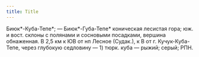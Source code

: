 ```yaml
---
title: Title
---
```


Биюк*-Куба-Тепе*; — Биюк*-Губа-Тепе* коническая лесистая гора; юж. и вост.
склоны с полянами и сосновыми посадками, вершина обнаженная. В 2,5 км к ЮВ от нп
Лесное (Судак.), к В от г. Кучук-Куба-Тепе, через глубокую седловину — 1) тюрк.
куба — рыжий; серый; РПН.
